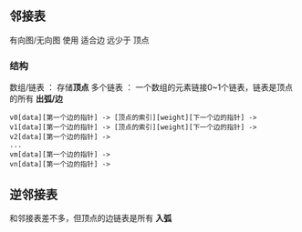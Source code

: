 ##  邻接表
有向图/无向图 使用
适合边 远少于 顶点


###   结构
数组/链表 ： 存储**顶点**
多个链表  ： 一个数组的元素链接0~1个链表，链表是顶点的所有 **出弧/边**

```shell
v0[data][第一个边的指针] -> [顶点的索引][weight][下一个边的指针] ->
v1[data][第一个边的指针] -> [顶点的索引][weight][下一个边的指针] ->
v2[data][第一个边的指针] ->
...
vm[data][第一个边的指针] ->
vn[data][第一个边的指针] ->
```

##  逆邻接表
和邻接表差不多，但顶点的边链表是所有 **入弧**
